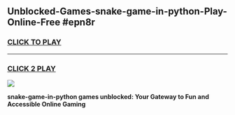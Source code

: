 
## Unblocked-Games-snake-game-in-python-Play-Online-Free #epn8r
<h3>
<a href="https://us.freeplayer.one?title=snake-game-in-python&ref=10M">CLICK TO PLAY</a></h3>
<hr>

<h3>
<a href="https://us.freeplayer.one?title=snake-game-in-python&ref=10M">CLICK 2 PLAY</a>
  
</h3>

<a href="https://us.freeplayer.one?title=snake-game-in-python&ref=10M"><img src="https://clearcache.store/games.png"></a>


**snake-game-in-python games unblocked: Your Gateway to Fun and Accessible Online Gaming**

